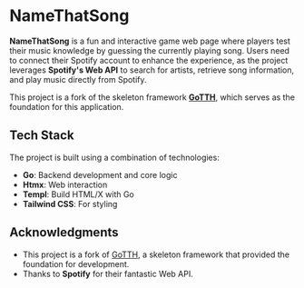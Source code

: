 # NameThatSong

**NameThatSong** is a fun and interactive game web page where players test their music knowledge by guessing the currently playing song. Users need to connect their Spotify account to enhance the experience, as the project leverages **Spotify's Web API** to search for artists, retrieve song information, and play music directly from Spotify.

This project is a fork of the skeleton framework **[GoTTH](https://github.com/TomDoesTech/GOTTH)**, which serves as the foundation for this application.

## Tech Stack

The project is built using a combination of technologies:

- **Go**: Backend development and core logic  
- **Htmx**: Web interaction  
- **Templ**: Build HTML/X with Go  
- **Tailwind CSS**: For styling

## Acknowledgments

- This project is a fork of [GoTTH](https://github.com/TomDoesTech/GOTTH), a skeleton framework that provided the foundation for development.  
- Thanks to **Spotify** for their fantastic Web API.

